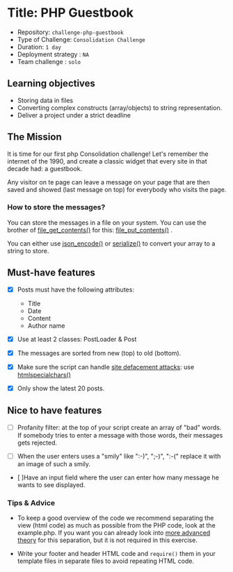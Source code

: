 # Title: PHP Guestbook

- Repository: `challenge-php-guestbook`
- Type of Challenge: `Consolidation Challenge`
- Duration: `1 day`
- Deployment strategy : `NA`
- Team challenge : `solo`

## Learning objectives
- Storing data in files
- Converting complex constructs (array/objects) to string representation.
- Deliver a project under a strict deadline

## The Mission
It is time for our first php Consolidation challenge!
Let's remember the internet of the 1990, and create a classic widget that every site in that decade had: a guestbook. 

Any visitor on te page can leave a message on your page that are then saved and showed (last message on top) for everybody who visits the page.

### How to store the messages?
You can store the messages in a file on your system. You can use the brother of [file_get_contents()](https://php.net/file_get_contents) for this: [file_put_contents()](https://php.net/file_put_contents) .

You can either use [json_encode()](https://php.net/json_encode) or [serialize()](https://php.net/serialize) to convert your array to a string to store.

## Must-have features
- [X] Posts must have the following attributes:
    * Title
    * Date
    * Content
    * Author name
    
- [X] Use at least 2 classes: PostLoader & Post
- [X] The messages are sorted from new (top) to old (bottom).
- [X] Make sure the script can handle [site defacement attacks](https://en.wikipedia.org/wiki/Website_defacement): use [htmlspecialchars()](https://www.php.net/htmlspecialchars)
- [X] Only show the latest 20 posts.

## Nice to have features
- [ ] Profanity filter: at the top of your script create an array of "bad" words. If somebody tries to enter a message with those words, their messages gets rejected.

- [ ] When the user enters uses a "smily" like ":-)", ";-)", ":-(" replace it with an image of such a smily.

- [ ]Have an input field where the user can enter how many message he wants to see displayed.

### Tips & Advice
- To keep a good overview of the code we recommend separating the view (html code) as much as possible from the PHP code, look at the example.php.
If you want you can already look into [more advanced theory](https://nl.wikipedia.org/wiki/Model-view-controller-model) for this separation, but it is not required in this exercise.

- Write your footer and header HTML code and `require()` them in your template files in separate files to avoid repeating HTML code.
